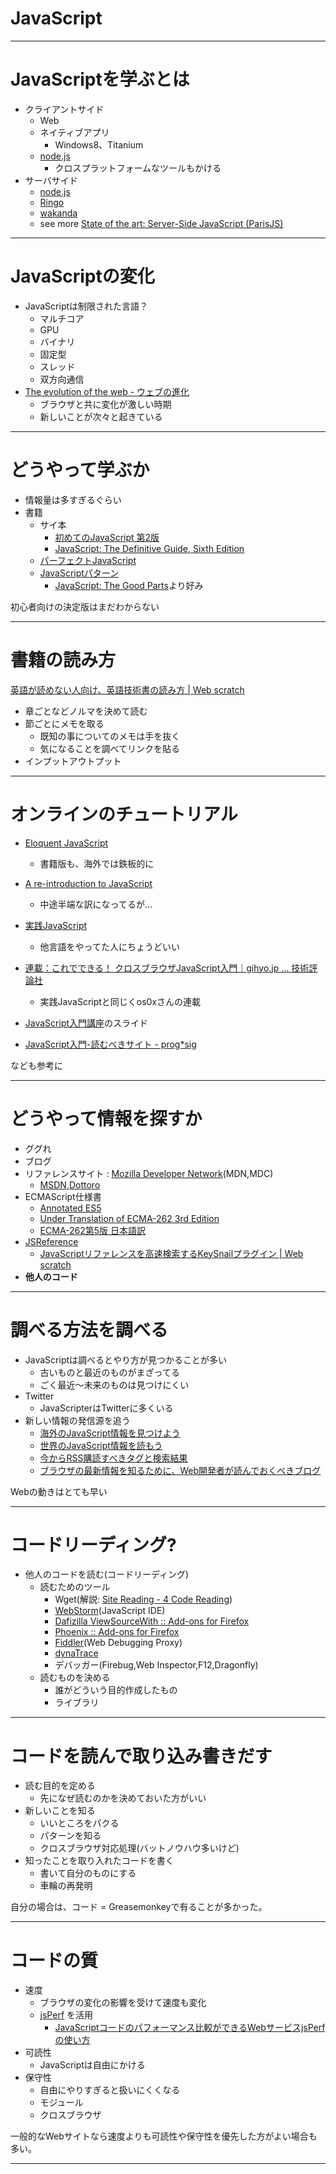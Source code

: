 # JavaScript

---

# JavaScriptを学ぶとは

- クライアントサイド
    - Web
    - ネイティブアプリ
        - Windows8、Titanium
    - [node.js]
        - クロスプラットフォームなツールもかける
- サーバサイド
    - [node.js]
    - [Ringo](http://ringojs.org/ "Ringo")
    - [wakanda](http://www.wakanda.org/ "wakanda")
    - see more [State of the art: Server-Side JavaScript (ParisJS)](http://www.slideshare.net/alexandre_morgaut/state-of-the-art-serverside-javascript-parisjs "State of the art: Server-Side JavaScript (ParisJS)")

[node.js]: http://nodejs.org/

---

# JavaScriptの変化

- JavaScriptは制限された言語？
    - マルチコア
    - GPU
    - バイナリ
    - 固定型
    - スレッド
    - 双方向通信
- [The evolution of the web - ウェブの進化](http://evolutionofweb.appspot.com/ "The evolution of the web - ウェブの進化")
    - ブラウザと共に変化が激しい時期
    - 新しいことが次々と起きている

---

# どうやって学ぶか

- 情報量は多すぎるぐらい
- 書籍
    - サイ本
        - [初めてのJavaScript 第2版](http://www.oreilly.co.jp/books/9784873114255/ "初めてのJavaScript 第2版")
        - [JavaScript: The Definitive Guide, Sixth Edition](http://shop.oreilly.com/product/9780596805531.do "JavaScript: The Definitive Guide, Sixth Edition")
    - [パーフェクトJavaScript](http://gihyo.jp/book/2011/978-4-7741-4813-7 "パーフェクトJavaScript")
    - [JavaScriptパターン](http://www.oreilly.co.jp/books/9784873114880/ "JavaScriptパターン")
        - [JavaScript: The Good Parts](http://www.oreilly.co.jp/books/9784873113913/ "JavaScript: The Good Parts")より好み

初心者向けの決定版はまだわからない

---

# 書籍の読み方

[英語が読めない人向け、英語技術書の読み方 | Web scratch](http://efcl.info/2010/1126/res2111/ "英語が読めない人向け、英語技術書の読み方 | Web scratch")

- 章ごとなどノルマを決めて読む
- 節ごとにメモを取る
	- 既知の事についてのメモは手を抜く
	- 気になることを調べてリンクを貼る
- インプットアウトプット

---

# オンラインのチュートリアル

- [Eloquent JavaScript](http://eloquentjavascript.net/ "Eloquent JavaScript")
    - 書籍版も、海外では鉄板的に
- [A re-introduction to JavaScript](https://developer.mozilla.org/ja/A_re-introduction_to_JavaScript "A re-introduction to JavaScript")
    - 中途半端な訳になってるが...
- [実践JavaScript](http://www.albert2005.co.jp/study/javascript/ "実践JavaScript")
    - 他言語をやってた人にちょうどいい
- [連載：これでできる！ クロスブラウザJavaScript入門｜gihyo.jp … 技術評論社](http://gihyo.jp/dev/serial/01/crossbrowser-javascript "連載：これでできる！ クロスブラウザJavaScript入門｜gihyo.jp … 技術評論社")
    - 実践JavaScriptと同じくos0xさんの連載


- [JavaScript入門講座](https://dl.dropbox.com/u/336104/slide/jstudy2/startupjs/index.html "JavaScript入門講座")のスライド
- [JavaScript入門-読むべきサイト -  prog*sig](http://efcl.info/adiary/JavaScript%E5%85%A5%E9%96%80-%E8%AA%AD%E3%82%80%E3%81%B9%E3%81%8D%E3%82%B5%E3%82%A4%E3%83%88)

なども参考に

---

# どうやって情報を探すか

- ググれ
- ブログ
- リファレンスサイト : [Mozilla Developer Network](https://developer.mozilla.org/ja/ "Mozilla Developer Network")(MDN,MDC)
    - [MSDN](http://msdn.microsoft.com/en-us/library/ms123401.aspx "MSDN"),[Dottoro](http://help.dottoro.com/ "Dottoro")
- ECMAScript仕様書
    - [Annotated ES5](http://es5.github.com/ "Annotated ES5")
    - [Under Translation of ECMA-262 3rd Edition](http://www2u.biglobe.ne.jp/~oz-07ams/prog/ecma262r3/ "Under Translation of ECMA-262 3rd Edition")
    - [ECMA-262第5版 日本語訳](http://dl.dropbox.com/u/9124140/tsoft/ecmascript.html "ECMA-262第5版 日本語訳")
- [JSReference](https://github.com/azu/KeySnail-Plugins/tree/master/JSReference "JSReference")
    - [JavaScriptリファレンスを高速検索するKeySnailプラグイン | Web scratch](http://efcl.info/2011/0606/res2830/ "JavaScriptリファレンスを高速検索するKeySnailプラグイン")
- **他人のコード**

---

調べる方法を調べる
=========================

- JavaScriptは調べるとやり方が見つかることが多い
    - 古いものと最近のものがまざってる
    - ごく最近〜未来のものは見つけにくい
- Twitter
    - JavaScripterはTwitterに多くいる
- 新しい情報の発信源を追う
    - [海外のJavaScript情報を見つけよう](http://efcl.info/2011/0116/res2185/ "海外のJavaScript情報を見つけよう")
    - [世界のJavaScript情報を読もう](http://efcl.info/2011/0117/res2229/ "世界のJavaScript情報を読もう")
    - [今からRSS購読すべきタグと検索結果](http://efcl.info/2010/1025/res2018/ "今からRSS購読すべきタグと検索結果")
    - [ブラウザの最新情報を知るために、Web開発者が読んでおくべきブログ](http://efcl.info/2011/0301/res2303/ "ブラウザの最新情報を知るために、Web開発者が読んでおくべきブログ")

Webの動きはとても早い

---


# コードリーディング?

- 他人のコードを読む(コードリーディング)
    - 読むためのツール
        - Wget(解説: [Site Reading - 4 Code Reading](http://sig.droppages.com/Site+Reading "Site Reading - 4 Code Reading"))
        - [WebStorm](http://www.jetbrains.com/webstorm/ "JavaScript IDE")(JavaScript IDE)
        - [Dafizilla ViewSourceWith :: Add-ons for Firefox](https://addons.mozilla.org/ja/firefox/addon/dafizilla-viewsourcewith/ "Dafizilla ViewSourceWith :: Add-ons for Firefox")
        - [Phoenix :: Add-ons for Firefox](https://addons.mozilla.org/en-US/firefox/addon/phoenix/ "Phoenix :: Add-ons for Firefox")
        - [Fiddler](http://www.fiddler2.com/fiddler2/ "Fiddler")(Web Debugging Proxy)
        - [dynaTrace](http://ajax.dynatrace.com/ajax/en/ "dynaTrace")
        - デバッガー(Firebug,Web Inspector,F12,Dragonfly)
    - 読むものを決める
        - 誰がどういう目的作成したもの
        - ライブラリ

---

# コードを読んで取り込み書きだす

- 読む目的を定める
    - 先になぜ読むのかを決めておいた方がいい
- 新しいことを知る
    - いいところをパクる
    - パターンを知る
    - クロスブラウザ対応処理(バットノウハウ多いけど)
- 知ったことを取り入れたコードを書く
    - 書いて自分のものにする
    - 車輪の再発明

自分の場合は、コード = Greasemonkeyで有ることが多かった。

---

# コードの質
- 速度
    - ブラウザの変化の影響を受けて速度も変化
    - [jsPerf](http://jsperf.com/ "jsPerf") を活用
        - [JavaScriptコードのパフォーマンス比較ができるWebサービスjsPerfの使い方](http://efcl.info/2011/0303/res2330/ "JavaScriptコードのパフォーマンス比較ができるWebサービス「jsPerf」の使い方 | Web scratch")
- 可読性
    - JavaScriptは自由にかける
- 保守性
    - 自由にやりすぎると扱いにくくなる
    - モジュール
    - クロスブラウザ

一般的なWebサイトなら速度よりも可読性や保守性を優先した方がよい場合も多い。

---